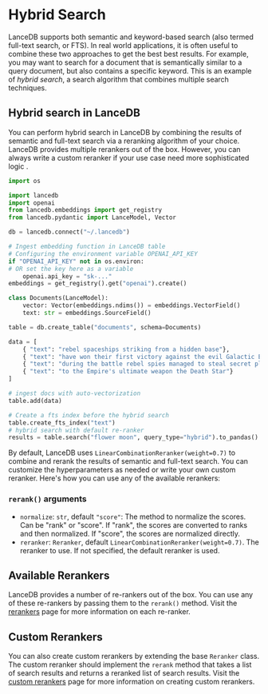 # Hybrid Search

LanceDB supports both semantic and keyword-based search (also termed full-text search, or FTS). In real world applications, it is often useful to combine these two approaches to get the best best results. For example, you may want to search for a document that is semantically similar to a query document, but also contains a specific keyword. This is an example of *hybrid search*, a search algorithm that combines multiple search techniques.

## Hybrid search in LanceDB
You can perform hybrid search in LanceDB by combining the results of semantic and full-text search via a reranking algorithm of your choice. LanceDB provides multiple rerankers out of the box. However, you can always write a custom reranker if your use case need more sophisticated logic .

```python
import os

import lancedb
import openai
from lancedb.embeddings import get_registry
from lancedb.pydantic import LanceModel, Vector

db = lancedb.connect("~/.lancedb")

# Ingest embedding function in LanceDB table
# Configuring the environment variable OPENAI_API_KEY
if "OPENAI_API_KEY" not in os.environ:
# OR set the key here as a variable
    openai.api_key = "sk-..."
embeddings = get_registry().get("openai").create()

class Documents(LanceModel):
    vector: Vector(embeddings.ndims()) = embeddings.VectorField()
    text: str = embeddings.SourceField()

table = db.create_table("documents", schema=Documents)

data = [
    { "text": "rebel spaceships striking from a hidden base"},
    { "text": "have won their first victory against the evil Galactic Empire"},
    { "text": "during the battle rebel spies managed to steal secret plans"},
    { "text": "to the Empire's ultimate weapon the Death Star"}
]

# ingest docs with auto-vectorization
table.add(data)

# Create a fts index before the hybrid search
table.create_fts_index("text")
# hybrid search with default re-ranker
results = table.search("flower moon", query_type="hybrid").to_pandas()
```

By default, LanceDB uses `LinearCombinationReranker(weight=0.7)` to combine and rerank the results of semantic and full-text search. You can customize the hyperparameters as needed or write your own custom reranker. Here's how you can use any of the available rerankers:


### `rerank()` arguments
* `normalize`: `str`, default `"score"`:
    The method to normalize the scores. Can be "rank" or "score". If "rank", the scores are converted to ranks and then normalized. If "score", the scores are normalized directly.
* `reranker`: `Reranker`, default `LinearCombinationReranker(weight=0.7)`.
    The reranker to use. If not specified, the default reranker is used.


## Available Rerankers
LanceDB provides a number of re-rankers out of the box. You can use any of these re-rankers by passing them to the `rerank()` method. Visit the [rerankers](../reranking/) page for more information on each re-ranker.

## Custom Rerankers
You can also create custom rerankers by extending the base `Reranker` class. The custom reranker should implement the `rerank` method that takes a list of search results and returns a reranked list of search results. Visit the [custom rerankers](../reranking/custom_reranker.md) page for more information on creating custom rerankers.
